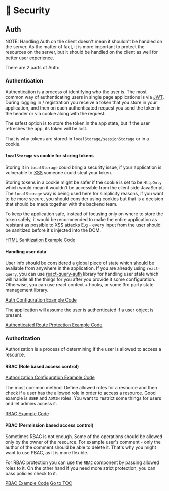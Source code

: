 # 🔐 Security

## Auth

NOTE: Handling Auth on the client doesn't mean it shouldn't be handled on the server. As the matter of fact, it is more important to protect the resources on the server, but it should be handled on the client as well for better user experience.

There are 2 parts of Auth:

### Authentication

Authentication is a process of identifying who the user is. The most common way of authenticating users in single page applications is via [JWT](https://jwt.io/). During logging in / registration you receive a token that you store in your application, and then on each authenticated request you send the token in the header or via cookie along with the request.

The safest option is to store the token in the app state, but if the user refreshes the app, its token will be lost.

That is why tokens are stored in `localStorage/sessionStorage` or in a cookie.

#### `localStorage` vs cookie for storing tokens

Storing it in `localStorage` could bring a security issue, if your application is vulnerable to [XSS](https://owasp.org/www-community/attacks/xss/) someone could steal your token.

Storing tokens in a cookie might be safer if the cookie is set to be `HttpOnly` which would mean it wouldn't be accessible from the client side JavaScript. The `localStorage` way is being used here for simplicity reasons, if you want to be more secure, you should consider using cookies but that is a decision that should be made together with the backend team.

To keep the application safe, instead of focusing only on where to store the token safely, it would be recommended to make the entire application as resistant as possible to XSS attacks E.g - every input from the user should be sanitized before it's injected into the DOM.

[HTML Sanitization Example Code](https://github.com/alan2207/bulletproof-react/tree/master/src/components/Elements/MDPreview/MDPreview.tsx)

#### Handling user data

User info should be considered a global piece of state which should be available from anywhere in the application.
If you are already using `react-query`, you can use [react-query-auth](https://github.com/alan2207/react-query-auth) library for handling user state which will handle all the things for you after you provide it some configuration. Otherwise, you can use react context + hooks, or some 3rd party state management library.

[Auth Configuration Example Code](https://github.com/alan2207/bulletproof-react/tree/master/src/lib/auth.tsx)

The application will assume the user is authenticated if a user object is present.

[Authenticated Route Protection Example Code](https://github.com/alan2207/bulletproof-react/tree/master/src/routes/index.tsx)

### Authorization

Authorization is a process of determining if the user is allowed to access a resource.

#### RBAC (Role based access control)

[Authorization Configuration Example Code](https://github.com/alan2207/bulletproof-react/tree/master/src/lib/authorization.tsx)

The most common method. Define allowed roles for a resource and then check if a user has the allowed role in order to access a resource. Good example is `USER` and `ADMIN` roles. You want to restrict some things for users and let admins access it.

[RBAC Example Code](https://github.com/alan2207/bulletproof-react/tree/master/src/features/discussions/components/CreateDiscussion.tsx)

#### PBAC (Permission based access control)

Sometimes RBAC is not enough. Some of the operations should be allowed only by the owner of the resource. For example user's comment - only the author of the comment should be able to delete it. That's why you might want to use PBAC, as it is more flexible.

For RBAC protection you can use the `RBAC` component by passing allowed roles to it. On the other hand if you need more strict protection, you can pass policies check to it.

[PBAC Example Code](https://github.com/alan2207/bulletproof-react/tree/master/src/features/comments/components/CommentsList.tsx)
<span style="float: footnote;"><a href="./index.html#toc">Go to TOC</a></span>
